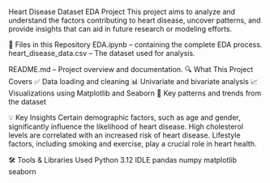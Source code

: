 Heart Disease Dataset EDA Project
This project aims to analyze and understand the factors contributing to heart disease, uncover patterns, and provide insights that can aid in future research or modeling efforts.

📁 Files in this Repository
EDA.ipynb – containing the complete EDA process.
heart_disease_data.csv – The dataset used for analysis.

README.md – Project overview and documentation.
🔍 What This Project Covers
✅ Data loading and cleaning
📊 Univariate and bivariate analysis
📈 Visualizations using Matplotlib and Seaborn
🧠 Key patterns and trends from the dataset

💡 Key Insights
Certain demographic factors, such as age and gender, significantly influence the likelihood of heart disease.
High cholesterol levels are correlated with an increased risk of heart disease.
Lifestyle factors, including smoking and exercise, play a crucial role in heart health.

🛠️ Tools & Libraries Used
Python 3.12
IDLE
pandas
numpy
matplotlib
seaborn
